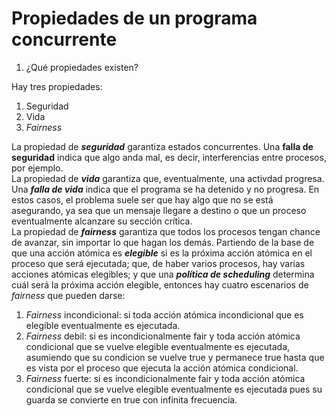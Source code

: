 # Propiedades de un programa concurrente

1. ¿Qué propiedades existen?

Hay tres propiedades:
1. Seguridad
2. Vida
3. *Fairness*

La propiedad de ***seguridad*** garantiza estados concurrentes. Una **falla de seguridad** indica que algo anda mal, es decir, interferencias entre procesos, por ejemplo.  
La propiedad de ***vida*** garantiza que, eventualmente, una activdad progresa. Una ***falla de vida*** indica que el programa se ha detenido y no progresa. En estos casos, el problema suele ser que hay algo que no se está asegurando, ya sea que un mensaje llegare a destino o que un proceso eventualmente alcanzare su sección crítica.  
La propiedad de ***fairness*** garantiza que todos los procesos tengan chance de avanzar, sin importar lo que hagan los demás. Partiendo de la base de que una acción atómica es ***elegible*** si es la próxima acción atómica en el proceso que será ejecutada; que, de haber varios procesos, hay varias acciones atómicas elegibles; y que una ***política de scheduling*** determina cuál será la próxima acción elegible, entonces hay cuatro escenarios de *fairness* que pueden darse:
1. *Fairness* incondicional: si toda acción atómica incondicional que es elegible eventualmente es ejecutada.
2. *Fairness* debil: si es incondicionalmente fair y toda acción atómica condicional que se vuelve elegible eventualmente es ejecutada, asumiendo que su condicion se vuelve true y permanece true hasta que es vista por el proceso que ejecuta la acción atómica condicional.
3. *Fairness* fuerte: si es incondicionalmente fair y toda acción atómica condicional que se vuelve elegible eventualmente es ejecutada pues su guarda se convierte en true con infinita frecuencia.